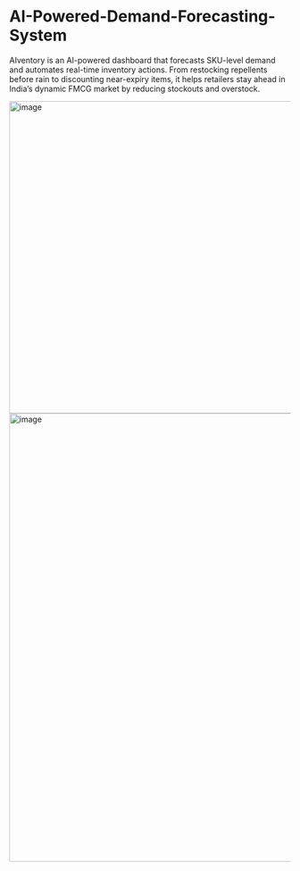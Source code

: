 # AI-Powered-Demand-Forecasting-System
AIventory is an AI-powered dashboard that forecasts SKU-level demand and automates real-time inventory actions. From restocking repellents before rain to discounting near-expiry items, it helps retailers stay ahead in India’s dynamic FMCG market by reducing stockouts and overstock.

<img width="827" height="559" alt="image" src="https://github.com/user-attachments/assets/d2379bab-d7ec-4a84-9b74-71ba03594c94" />

<img width="1431" height="803" alt="image" src="https://github.com/user-attachments/assets/21754cfe-6e95-451d-84dd-0dabdd39ee0a" />

